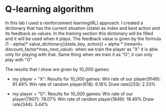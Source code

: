 # Q-learning algorithm
In this lab I used a reinforcement learning(RL) approach.
I created a dictionary that has the current situation (state) as index and best action and its feedback as values.
In the training section this dictionary will be filled and it will be used when it plays.
The feedback value is given by the formula (1 - alpha)* value_dictionary[(state_key, action)] + alpha * (reward+ discount_factor*max_next_value).
when we train the player as "X" it is able only for playing with that. Same thing when we train it as "O", it can only play with "O"


The results that I show are given by 10_000 games:

- my player = "X":
Results for 10_000 games:
Win rate of our player(9149): 91.49%
Win rate of random player(618): 6.18%
Draw rate(233): 2.33%

- my player = "O":
Results for 10_000 games:
Win rate of our player(7807): 78.07%
Win rate of random player(1849): 18.49%
Draw rate(344): 3.44%